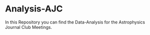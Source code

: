 # Analysis-AJC
In this Repository you can find the Data-Analysis for the Astrophysics Journal Club Meetings.
